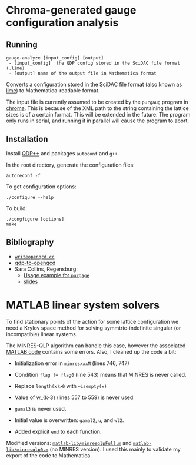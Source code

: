 # Chroma-generated gauge configuration analysis

## Running

```
gauge-analyze [input_config] [output]
 - [input_config]  the QDP config stored in the SciDAC file format (.lime)
 - [output] name of the output file in Mathematica format
```

Converts a configuration stored in the SciDAC file format (also known as
[lime](https://github.com/usqcd-software/c-lime)) to Mathematica-readable
format.

The input file is currently assumed to be created by the `purgaug` program in
[chroma](https://github.com/JeffersonLab/chroma). This is because of the XML
path to the string containing the lattice sizes is of a certain format. This
will be extended in the future. The program only runs in serial, and
running it in parallel will cause the program to abort.

## Installation

Install [QDP++](https://github.com/usqcd-software/qdpxx)
and packages `autoconf` and `g++`.

In the root directory, generate the configuration files:

    autoreconf -f

To get configuration options:

    ./configure --help

To build:

    ./congfigure [options]
    make


## Bibliography

 - [`writeopenqcd.cc`](https://rqcd.ur.de:8443/regensburg-lattice/chroma/blob/master/lib/io/writeopenqcd.cc)
 - [qdp-to-openqcd](https://github.com/Irubataru/qdp-to-openqcd)
 - Sara Collins, Regensburg:
   - [Usage example for `purgage`](https://homepages.uni-regensburg.de/~cos14742/lqcd-1/exercise5/extras/purgaug.html)
   - [slides](https://homepages.uni-regensburg.de/~cos14742/lqcd-1/exercise5/extras/slides.pdf)

# MATLAB linear system solvers #

To find stationary points of the action for some lattice configuration
we need a Krylov space method for solving symmtric-indefinite
singular (or incompatible) linear systems.

The MINRES-QLP algorithm can handle this case, however the associated [MATLAB
code](https://www.mathworks.com/matlabcentral/fileexchange/42419-minres-qlp) contains some errors. Also, I cleaned up the code a bit:

* Initialization error in `minresxxxM` (lines 746, 747)

* Condition `flag != flag0` (line 543) means that MINRES is never called.

* Replace `length(x)>0` with `~isempty(x)`

* Value of w_{k-3} (lines 557 to 559) is never used.

* `gamal3` is never used.

* Initial value is overwritten:  `gamal2`, `u`, and `wl2`.

* Added explicit `end` to each function.

Modified versions:  [`matlab-lib/minresqlpFull.m`](matlab-lib/minresqlpFull.m)
and [`matlab-lib/minresqlp0.m`](matlab-lib/minresqlp0.m) (no MINRES version).
I used this mainly to validate my export of the code to Mathematica.
